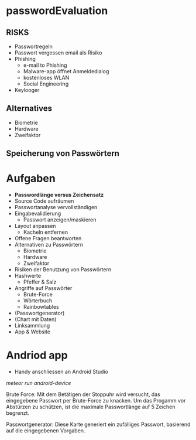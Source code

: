 # passwordEvaluation

## RISKS

* Passwortregeln
* Passwort vergessen email als Risiko
* Phishing
    * e-mail to Phishing 
    * Malware-app öffnet Anmeldedialog
    * kostenloses WLAN
    * Social Engineering
* Keylooger

## Alternatives

* Biometrie
* Hardware
* Zweifaktor

## Speicherung von Passwörtern

# Aufgaben

* **Passwordlänge versus Zeichensatz**
* Source Code aufräumen
* Passwortanalyse vervollständigen
* Eingabevalidierung
    * Passwort anzeigen/maskieren
* Layout anpassen
    * Kacheln entfernen
* Offene Fragen beantworten
* Alternativen zu Passwörtern
    * Biometrie
    * Hardware
    * Zweifaktor
* Risiken der Benutzung von Passwörtern
* Hashwerte
    * Pfeffer & Salz
* Angriffe auf Passwörter
    * Brute-Force
    * Wörterbuch
    * Rainbowtables
* (Passwortgenerator)
* (Chart mit Daten)
* Linksammlung
* App & Website

# Andriod app

* Handy anschliessen an Android Studio

*meteor run android-device*

Brute Force:
Mit dem Betätigen der Stoppuhr wird versucht, das eingegebene Passwort per Brute-Force zu knacken. Um das Progamm vor Abstürzen zu schützen, ist die maximale Passwortlänge auf 5 Zeichen begrenzt.

Passwortgenerator:
Diese Karte generiert ein zufälliges Passwort, basierend auf die eingegebenen Vorgaben.
